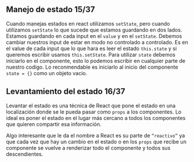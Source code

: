 ## Manejo de estado 15/37
Cuando manejas estados en react utilizamos `setState`, pero cuando utilizamos `setState`  lo que sucede que estamos guardando en dos lados. Estamos guardando en cada input en el `value` y en el `setState`.
Debemos cambiar nuestros input de estar en modo no controlado a controlado. Es en el value de cada input que lo que hara es leer el estado `this.state` y si queremos escribir usamos `this.setState`.
Para utilizar `state` debemos iniciarlo en el componente, esto lo podemos escribir en cualquier parte de nuestro codigo. Lo reconmendable es iniciarlo al inicio del componente `state = {}` como un objeto vacio.

## Levantamiento del estado 16/37
Levantar el estado es una técnica de React que pone el estado en una localización donde se le pueda pasar como `props` a los componentes. Lo ideal es poner el estado en el lugar más cercano a todos los componentes que quieren compartir esa información.

Algo interesante que le da el nombre a React es su parte de `“reactivo”` ya que cada vez que hay un cambio en el estado o en los `props` que recibe un componente se vuelve a renderizar todo el componente y todos sus descendientes.

